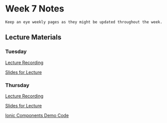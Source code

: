 Week 7 Notes
============================

```{note}
Keep an eye weekly pages as they might be updated throughout the week.
```

## Lecture Materials


### Tuesday

[Lecture Recording](https://uci.yuja.com/V/Video?v=9137378&node=39174599&a=81848844&autoplay=1)


<a href="../resources/11_14_23-hybrid_native.pdf" >Slides for Lecture</a>


### Thursday

[Lecture Recording](https://uci.yuja.com/V/Video?v=9151531&node=39224828&a=111424805&autoplay=1)

<a href="../resources/11_16_23-ionic_components.pdf" >Slides for Lecture</a>


<a href="../resources/11_16_23-ionic_components.zip" >Ionic Components Demo Code</a>
